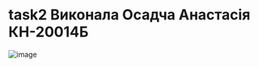 # task2 Виконала Осадча Анастасія КН-20014Б
![image](https://user-images.githubusercontent.com/85665419/123175940-4c440180-d48b-11eb-92cd-2f6416bb3001.png)
